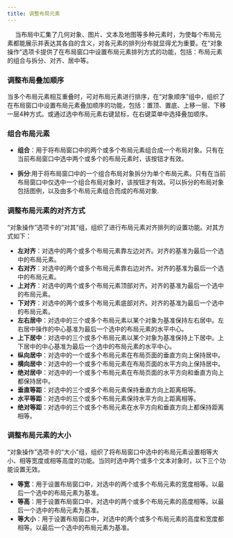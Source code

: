 ```yaml
---
title: 调整布局元素
---
```

　
当布局中汇集了几何对象、图片、文本及地图等多种元素时，为使每个布局元素都能展示并表达其各自的含义，对各元素的排列分布就显得尤为重要。在“对象操作”选项卡提供了在布局窗口中设置布局元素排列方式的功能，包括：布局元素的组合与拆分、对齐、居中等。
 
### 调整布局叠加顺序   
  
当多个布局元素相互重叠时，可对布局元素进行排序，在“对象顺序”组中，组织了在布局窗口中设置布局元素叠加顺序的功能，包括：置顶、置底、上移一层、下移一层4种方式。或通过选中布局元素右键鼠标，在右键菜单中选择叠加顺序。

### 组合布局元素
  
- **组合**：用于将布局窗口中的两个或多个布局元素组合成一个布局对象。只有在当前布局窗口中选中两个或多个的布局元素时，该按钮才有效。
 
- **拆分**:用于将布局窗口中的一个组合布局对象拆分为单个布局元素。只有在当前布局窗口中仅选中一个组合布局对象时，该按钮才有效。可以拆分的布局对象包括图例，以及由多个布局元素组合而成的布局对象.
  
### 调整布局元素的对齐方式
  
“对象操作”选项卡的“对其”组，组织了进行布局元素对齐排列的设置功能。对其方式如下：  

- **左对齐**：对选中的两个或多个布局元素靠左边对齐。对齐的基准为最后一个选中的布局元素。   
- **右对齐**：对选中的两个或多个布局元素靠右边对齐。对齐的基准为最后一个选中的布局元素。  
- **上对齐**：对选中的两个或多个布局元素顶部对齐。对齐的基准为最后一个选中的布局元素。  
- **下对齐**：对选中的两个或多个布局元素底部对齐。对齐的基准为最后一个选中的布局元素。 
- **左右居中**：对选中的三个或多个布局元素以某个对象为基准保持左右居中。左右居中操作的中心基准为最后一个选中的布局元素的水平中心。  
- **上下居中**：对选中的三个或多个布局元素以某个对象为基准保持上下居中。上下居中的中心基准为最后一个选中的布局元素的水平中心。   
- **纵向居中**：对选中的一个或多个布局元素在布局页面的垂直方向上保持居中。  
- **横向居中**：对选中的一个或多个布局元素在布局页面的水平方向上保持居中。  
- **绝对居中**：对选中的一个或多个布局元素在布局页面的水平方向和垂直方向上都保持居中。  
- **垂直等距**：对选中的三个或多个布局元素保持垂直方向上距离相等。  
- **水平等距**：对选中的三个或多个布局元素保持水平方向上距离相等。  
- **绝对等距**：对选中的三个或多个布局元素在水平方向和垂直方向上都保持距离相等。
  
### 调整布局元素的大小
    
“对象操作”选项卡的“大小”组，组织了将布局窗口中选中的布局元素设置相等大小、相等宽度或相等高度的功能。当同时选中两个或多个文本对象时，以下三个功能设置无效。  
  
- **等宽**：用于设置布局窗口中，对选中的两个或多个布局元素的宽度相等。以最后一个选中的布局元素为基准。  
- **等高**：用于设置布局窗口中，对选中的两个或多个布局元素的高度相等。以最后一个选中的布局元素为基准。  
- **等大小**：用于设置布局窗口中，对选中的两个或多个布局元素的高度和宽度都相等。以最后一个选中的布局元素为基准。  
